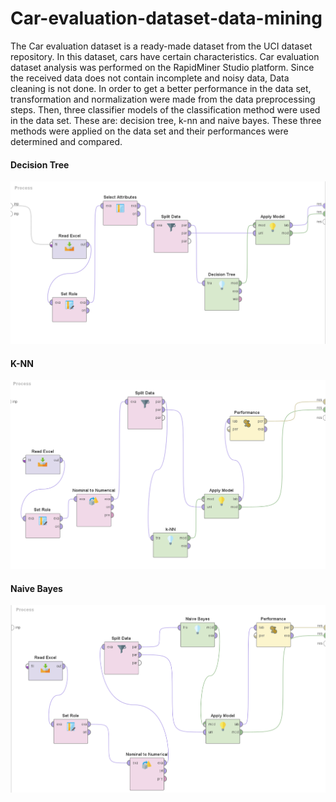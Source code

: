 # Car-evaluation-dataset-data-mining
The Car evaluation dataset is a ready-made dataset from the UCI dataset repository. In this dataset, cars have certain characteristics. Car evaluation dataset analysis was performed on the RapidMiner Studio platform. Since the received data does not contain incomplete and noisy data, Data cleaning is not done. In order to get a better performance in the data set, transformation and normalization were made from the data preprocessing steps. Then, three classifier models of the classification method were used in the data set. These are: decision tree, k-nn and naive bayes. These three methods were applied on the data set and their performances were determined and compared.
#### Decision Tree
<img src="https://github.com/mervekaratass/Car-evaluation-dataset-data-mining/blob/main/car_evaluation/images/deccision%20tree2.png" width=700>

#### K-NN
<img src="https://github.com/mervekaratass/Car-evaluation-dataset-data-mining/blob/main/car_evaluation/images/knn.png" width=700>

#### Naive Bayes
<img src="https://github.com/mervekaratass/Car-evaluation-dataset-data-mining/blob/main/car_evaluation/images/naive bayes.png" width=700>

